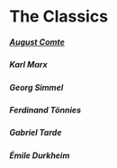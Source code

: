 # The Classics
##### [August Comte](https://ivdanila.github.io/sociological-theory/comte.html)
##### Karl Marx 
##### Georg Simmel
##### Ferdinand Tönnies
##### Gabriel Tarde
##### Émile Durkheim
